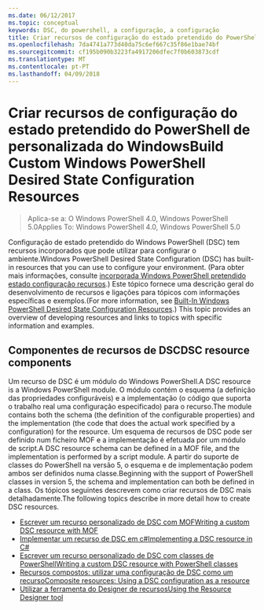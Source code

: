 ```yaml
---
ms.date: 06/12/2017
ms.topic: conceptual
keywords: DSC, do powershell, a configuração, a configuração
title: Criar recursos de configuração do estado pretendido do PowerShell de personalizada do Windows
ms.openlocfilehash: 7da4741a773d40da75c6ef667c35f86e1bae74bf
ms.sourcegitcommit: cf195b090b3223fa4917206dfec7f0b603873cdf
ms.translationtype: MT
ms.contentlocale: pt-PT
ms.lasthandoff: 04/09/2018
---
```

# <a name="build-custom-windows-powershell-desired-state-configuration-resources"></a><span data-ttu-id="6c2c9-103">Criar recursos de configuração do estado pretendido do PowerShell de personalizada do Windows</span><span class="sxs-lookup"><span data-stu-id="6c2c9-103">Build Custom Windows PowerShell Desired State Configuration Resources</span></span>

> <span data-ttu-id="6c2c9-104">Aplica-se a: O Windows PowerShell 4.0, Windows PowerShell 5.0</span><span class="sxs-lookup"><span data-stu-id="6c2c9-104">Applies To: Windows PowerShell 4.0, Windows PowerShell 5.0</span></span>

<span data-ttu-id="6c2c9-105">Configuração de estado pretendido do Windows PowerShell (DSC) tem recursos incorporados que pode utilizar para configurar o ambiente.</span><span class="sxs-lookup"><span data-stu-id="6c2c9-105">Windows PowerShell Desired State Configuration (DSC) has built-in resources that you can use to configure your environment.</span></span> <span data-ttu-id="6c2c9-106">(Para obter mais informações, consulte [incorporada Windows PowerShell pretendido estado configuração recursos](builtInResource.md).) Este tópico fornece uma descrição geral do desenvolvimento de recursos e ligações para tópicos com informações específicas e exemplos.</span><span class="sxs-lookup"><span data-stu-id="6c2c9-106">(For more information, see [Built-In Windows PowerShell Desired State Configuration Resources](builtInResource.md).) This topic provides an overview of developing resources and links to topics with specific information and examples.</span></span>

## <a name="dsc-resource-components"></a><span data-ttu-id="6c2c9-107">Componentes de recursos de DSC</span><span class="sxs-lookup"><span data-stu-id="6c2c9-107">DSC resource components</span></span>

<span data-ttu-id="6c2c9-108">Um recurso de DSC é um módulo do Windows PowerShell.</span><span class="sxs-lookup"><span data-stu-id="6c2c9-108">A DSC resource is a Windows PowerShell module.</span></span> <span data-ttu-id="6c2c9-109">O módulo contém o esquema (a definição das propriedades configuráveis) e a implementação (o código que suporta o trabalho real uma configuração especificado) para o recurso.</span><span class="sxs-lookup"><span data-stu-id="6c2c9-109">The module contains both the schema (the definition of the configurable properties) and the implementation (the code that does the actual work specified by a configuration) for the resource.</span></span> <span data-ttu-id="6c2c9-110">Um esquema de recursos de DSC pode ser definido num ficheiro MOF e a implementação é efetuada por um módulo de script.</span><span class="sxs-lookup"><span data-stu-id="6c2c9-110">A DSC resource schema can be defined in a MOF file, and the implementation is performed by a script module.</span></span> <span data-ttu-id="6c2c9-111">A partir do suporte de classes do PowerShell na versão 5, o esquema e de implementação podem ambos ser definidos numa classe.</span><span class="sxs-lookup"><span data-stu-id="6c2c9-111">Beginning with the support of PowerShell classes in version 5, the schema and implementation can both be defined in a class.</span></span> <span data-ttu-id="6c2c9-112">Os tópicos seguintes descrevem como criar recursos de DSC mais detalhadamente.</span><span class="sxs-lookup"><span data-stu-id="6c2c9-112">The following topics describe in more detail how to create DSC resources.</span></span>

* [<span data-ttu-id="6c2c9-113">Escrever um recurso personalizado de DSC com MOF</span><span class="sxs-lookup"><span data-stu-id="6c2c9-113">Writing a custom DSC resource with MOF</span></span>](authoringResourceMOF.md)
* [<span data-ttu-id="6c2c9-114">Implementar um recurso de DSC em c#</span><span class="sxs-lookup"><span data-stu-id="6c2c9-114">Implementing a DSC resource in C#</span></span>](authoringResourceMofCS.md)
* [<span data-ttu-id="6c2c9-115">Escrever um recurso personalizado de DSC com classes de PowerShell</span><span class="sxs-lookup"><span data-stu-id="6c2c9-115">Writing a custom DSC resource with PowerShell classes</span></span>](authoringResourceClass.md)
* [<span data-ttu-id="6c2c9-116">Recursos compostos: utilizar uma configuração de DSC como um recurso</span><span class="sxs-lookup"><span data-stu-id="6c2c9-116">Composite resources: Using a DSC configuration as a resource</span></span>](authoringResourceComposite.md)
* [<span data-ttu-id="6c2c9-117">Utilizar a ferramenta do Designer de recursos</span><span class="sxs-lookup"><span data-stu-id="6c2c9-117">Using the Resource Designer tool</span></span>](authoringResourceMofDesigner.md)